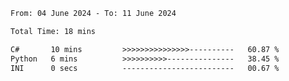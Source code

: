 <!--START_SECTION:waka-->

```txt
From: 04 June 2024 - To: 11 June 2024

Total Time: 18 mins

C#       10 mins         >>>>>>>>>>>>>>>----------   60.87 %
Python   6 mins          >>>>>>>>>>---------------   38.45 %
INI      0 secs          -------------------------   00.67 %
```

<!--END_SECTION:waka-->
